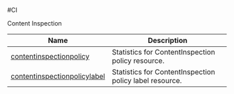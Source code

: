 #CI

Content Inspection


<table><thead><tr><th>Name</th><th>Description</th></tr></thead><tbody><tr><td><a href=".././contentinspectionpolicy/contentinspectionpolicy/">contentinspectionpolicy</a></td><td>Statistics for ContentInspection policy resource.</td></tr><tr><td><a href=".././contentinspectionpolicylabel/contentinspectionpolicylabel/">contentinspectionpolicylabel</a></td><td>Statistics for ContentInspection policy label resource.</td></tr></tbody></table>
